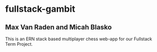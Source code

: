 # fullstack-gambit
## Max Van Raden and Micah Blasko
This is an ERN stack based multiplayer chess web-app for our Fullstack Term Project.
